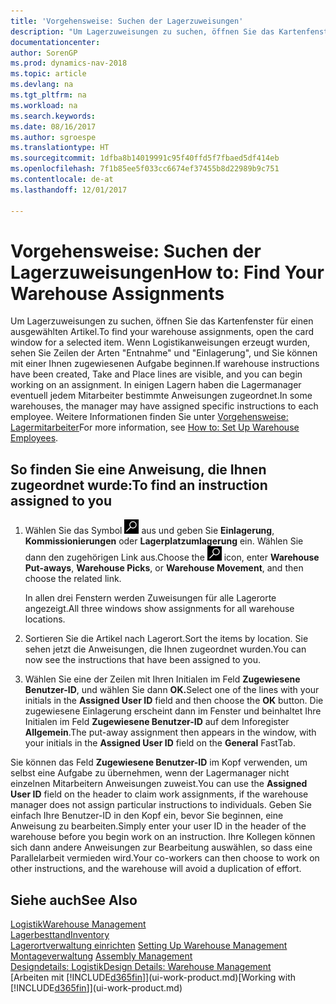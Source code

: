 ```yaml
---
title: 'Vorgehensweise: Suchen der Lagerzuweisungen'
description: "Um Lagerzuweisungen zu suchen, öffnen Sie das Kartenfenster für einen ausgewählten Artikel. Wenn Logistikanweisungen erzeugt wurden, sehen Sie Zeilen der Arten \"Entnahme\" und \"Einlagerung\", und Sie können mit einer Ihnen zugewiesenen Aufgabe beginnen. In einigen Lagern haben die Lagermanager eventuell jedem Mitarbeiter bestimmte Anweisungen zugeordnet."
documentationcenter: 
author: SorenGP
ms.prod: dynamics-nav-2018
ms.topic: article
ms.devlang: na
ms.tgt_pltfrm: na
ms.workload: na
ms.search.keywords: 
ms.date: 08/16/2017
ms.author: sgroespe
ms.translationtype: HT
ms.sourcegitcommit: 1dfba8b14019991c95f40ffd5f7fbaed5df414eb
ms.openlocfilehash: 7f1b85ee5f033cc6674ef37455b8d22989b9c751
ms.contentlocale: de-at
ms.lasthandoff: 12/01/2017

---
```

# <a name="how-to-find-your-warehouse-assignments"></a><span data-ttu-id="696f8-105">Vorgehensweise: Suchen der Lagerzuweisungen</span><span class="sxs-lookup"><span data-stu-id="696f8-105">How to: Find Your Warehouse Assignments</span></span>
<span data-ttu-id="696f8-106">Um Lagerzuweisungen zu suchen, öffnen Sie das Kartenfenster für einen ausgewählten Artikel.</span><span class="sxs-lookup"><span data-stu-id="696f8-106">To find your warehouse assignments, open the card window for a selected item.</span></span> <span data-ttu-id="696f8-107">Wenn Logistikanweisungen erzeugt wurden, sehen Sie Zeilen der Arten "Entnahme" und "Einlagerung", und Sie können mit einer Ihnen zugewiesenen Aufgabe beginnen.</span><span class="sxs-lookup"><span data-stu-id="696f8-107">If warehouse instructions have been created, Take and Place lines are visible, and you can begin working on an assignment.</span></span> <span data-ttu-id="696f8-108">In einigen Lagern haben die Lagermanager eventuell jedem Mitarbeiter bestimmte Anweisungen zugeordnet.</span><span class="sxs-lookup"><span data-stu-id="696f8-108">In some warehouses, the manager may have assigned specific instructions to each employee.</span></span> <span data-ttu-id="696f8-109">Weitere Informationen finden Sie unter [Vorgehensweise: Lagermitarbeiter](warehouse-how-to-set-up-warehouse-employees.md)</span><span class="sxs-lookup"><span data-stu-id="696f8-109">For more information, see [How to: Set Up Warehouse Employees](warehouse-how-to-set-up-warehouse-employees.md).</span></span>

## <a name="to-find-an-instruction-assigned-to-you"></a><span data-ttu-id="696f8-110">So finden Sie eine Anweisung, die Ihnen zugeordnet wurde:</span><span class="sxs-lookup"><span data-stu-id="696f8-110">To find an instruction assigned to you</span></span>  
1.  <span data-ttu-id="696f8-111">Wählen Sie das Symbol ![Nach Seite oder Bericht suchen](media/ui-search/search_small.png "Nach Seite oder Bericht suchen") aus und geben Sie **Einlagerung**, **Kommissionierungen** oder **Lagerplatzumlagerung** ein. Wählen Sie dann den zugehörigen Link aus.</span><span class="sxs-lookup"><span data-stu-id="696f8-111">Choose the ![Search for Page or Report](media/ui-search/search_small.png "Search for Page or Report icon") icon, enter **Warehouse Put-aways**, **Warehouse Picks**, or **Warehouse Movement**, and then choose the related link.</span></span>

    <span data-ttu-id="696f8-112">In allen drei Fenstern werden Zuweisungen für alle Lagerorte angezeigt.</span><span class="sxs-lookup"><span data-stu-id="696f8-112">All three windows show assignments for all warehouse locations.</span></span>  

2. <span data-ttu-id="696f8-113">Sortieren Sie die Artikel nach Lagerort.</span><span class="sxs-lookup"><span data-stu-id="696f8-113">Sort the items by location.</span></span> <span data-ttu-id="696f8-114">Sie sehen jetzt die Anweisungen, die Ihnen zugeordnet wurden.</span><span class="sxs-lookup"><span data-stu-id="696f8-114">You can now see the instructions that have been assigned to you.</span></span>  
3. <span data-ttu-id="696f8-115">Wählen Sie eine der Zeilen mit Ihren Initialen im Feld **Zugewiesene Benutzer-ID**, und wählen Sie dann **OK.**</span><span class="sxs-lookup"><span data-stu-id="696f8-115">Select one of the lines with your initials in the **Assigned User ID** field and then choose the **OK** button.</span></span> <span data-ttu-id="696f8-116">Die zugewiesene Einlagerung erscheint dann im Fenster und beinhaltet Ihre Initialen im Feld **Zugewiesene Benutzer-ID** auf dem Inforegister **Allgemein**.</span><span class="sxs-lookup"><span data-stu-id="696f8-116">The put-away assignment then appears in the window, with your initials in the **Assigned User ID** field on the **General** FastTab.</span></span>  

<span data-ttu-id="696f8-117">Sie können das Feld **Zugewiesene Benutzer-ID** im Kopf verwenden, um selbst eine Aufgabe zu übernehmen, wenn der Lagermanager nicht einzelnen Mitarbeitern Anweisungen zuweist.</span><span class="sxs-lookup"><span data-stu-id="696f8-117">You can use the **Assigned User ID** field on the header to claim work assignments, if the warehouse manager does not assign particular instructions to individuals.</span></span> <span data-ttu-id="696f8-118">Geben Sie einfach Ihre Benutzer-ID in den Kopf ein, bevor Sie beginnen, eine Anweisung zu bearbeiten.</span><span class="sxs-lookup"><span data-stu-id="696f8-118">Simply enter your user ID in the header of the warehouse before you begin work on an instruction.</span></span> <span data-ttu-id="696f8-119">Ihre Kollegen können sich dann andere Anweisungen zur Bearbeitung auswählen, so dass eine Parallelarbeit vermieden wird.</span><span class="sxs-lookup"><span data-stu-id="696f8-119">Your co-workers can then choose to work on other instructions, and the warehouse will avoid a duplication of effort.</span></span>  

## <a name="see-also"></a><span data-ttu-id="696f8-120">Siehe auch</span><span class="sxs-lookup"><span data-stu-id="696f8-120">See Also</span></span>  
[<span data-ttu-id="696f8-121">Logistik</span><span class="sxs-lookup"><span data-stu-id="696f8-121">Warehouse Management</span></span>](warehouse-manage-warehouse.md)  
[<span data-ttu-id="696f8-122">Lagerbesttand</span><span class="sxs-lookup"><span data-stu-id="696f8-122">Inventory</span></span>](inventory-manage-inventory.md)  
<span data-ttu-id="696f8-123">[Lagerortverwaltung einrichten](warehouse-setup-warehouse.md)   </span><span class="sxs-lookup"><span data-stu-id="696f8-123">[Setting Up Warehouse Management](warehouse-setup-warehouse.md)   </span></span>  
<span data-ttu-id="696f8-124">[Montageverwaltung](assembly-assemble-items.md)  </span><span class="sxs-lookup"><span data-stu-id="696f8-124">[Assembly Management](assembly-assemble-items.md)  </span></span>  
[<span data-ttu-id="696f8-125">Designdetails: Logistik</span><span class="sxs-lookup"><span data-stu-id="696f8-125">Design Details: Warehouse Management</span></span>](design-details-warehouse-management.md)  
<span data-ttu-id="696f8-126">[Arbeiten mit [!INCLUDE[d365fin](includes/d365fin_md.md)]](ui-work-product.md)</span><span class="sxs-lookup"><span data-stu-id="696f8-126">[Working with [!INCLUDE[d365fin](includes/d365fin_md.md)]](ui-work-product.md)</span></span> 

